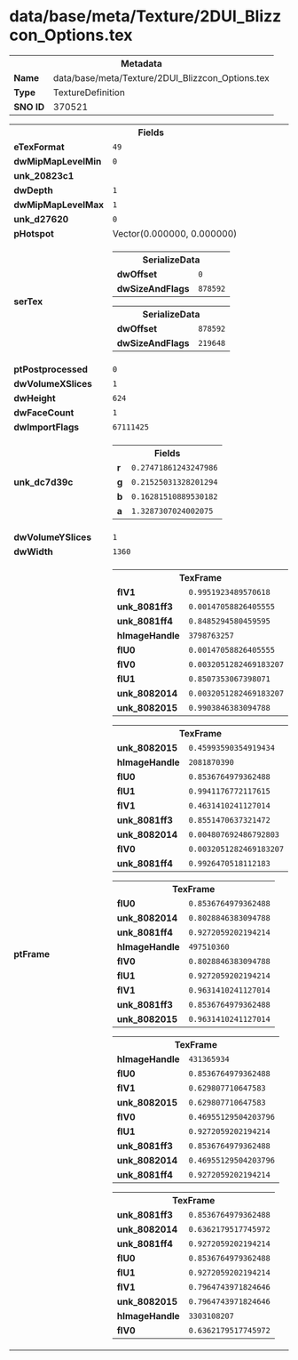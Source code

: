 <h1>data/base/meta/Texture/2DUI_Blizzcon_Options.tex</h1><table><tr><th colspan="100%">Metadata</th></tr><tr><td><b>Name</b></td><td>data/base/meta/Texture/2DUI_Blizzcon_Options.tex</td></tr><tr><td><b>Type</b></td><td>TextureDefinition</td></tr><tr><td><b>SNO ID</b></td><td>370521</td></tr></table>

<table><tr><th colspan="100%">Fields</th></tr><tr><td><b>eTexFormat</b></td><td><code>49</code></td></tr><tr><td><b>dwMipMapLevelMin</b></td><td><code>0</code></td></tr><tr><td><b>unk_20823c1</b></td><td></td></tr><tr><td><b>dwDepth</b></td><td><code>1</code></td></tr><tr><td><b>dwMipMapLevelMax</b></td><td><code>1</code></td></tr><tr><td><b>unk_d27620</b></td><td><code>0</code></td></tr><tr><td><b>pHotspot</b></td><td>Vector(0.000000, 0.000000)</td></tr><tr><td><b>serTex</b></td><td><table><tr><th colspan="100%">SerializeData</th></tr><tr><td><b>dwOffset</b></td><td><code>0</code></td></tr><tr><td><b>dwSizeAndFlags</b></td><td><code>878592</code></td></tr></table>


<table><tr><th colspan="100%">SerializeData</th></tr><tr><td><b>dwOffset</b></td><td><code>878592</code></td></tr><tr><td><b>dwSizeAndFlags</b></td><td><code>219648</code></td></tr></table>


</td></tr><tr><td><b>ptPostprocessed</b></td><td><code>0</code></td></tr><tr><td><b>dwVolumeXSlices</b></td><td><code>1</code></td></tr><tr><td><b>dwHeight</b></td><td><code>624</code></td></tr><tr><td><b>dwFaceCount</b></td><td><code>1</code></td></tr><tr><td><b>dwImportFlags</b></td><td><code>67111425</code></td></tr><tr><td><b>unk_dc7d39c</b></td><td><table><tr><th colspan="100%">Fields</th></tr><tr><td><b>r</b></td><td><code>0.27471861243247986</code></td></tr><tr><td><b>g</b></td><td><code>0.21525031328201294</code></td></tr><tr><td><b>b</b></td><td><code>0.16281510889530182</code></td></tr><tr><td><b>a</b></td><td><code>1.3287307024002075</code></td></tr></table>

</td></tr><tr><td><b>dwVolumeYSlices</b></td><td><code>1</code></td></tr><tr><td><b>dwWidth</b></td><td><code>1360</code></td></tr><tr><td><b>ptFrame</b></td><td><table><tr><th colspan="100%">TexFrame</th></tr><tr><td><b>flV1</b></td><td><code>0.9951923489570618</code></td></tr><tr><td><b>unk_8081ff3</b></td><td><code>0.00147058826405555</code></td></tr><tr><td><b>unk_8081ff4</b></td><td><code>0.8485294580459595</code></td></tr><tr><td><b>hImageHandle</b></td><td><code>3798763257</code></td></tr><tr><td><b>flU0</b></td><td><code>0.00147058826405555</code></td></tr><tr><td><b>flV0</b></td><td><code>0.0032051282469183207</code></td></tr><tr><td><b>flU1</b></td><td><code>0.8507353067398071</code></td></tr><tr><td><b>unk_8082014</b></td><td><code>0.0032051282469183207</code></td></tr><tr><td><b>unk_8082015</b></td><td><code>0.9903846383094788</code></td></tr></table>


<table><tr><th colspan="100%">TexFrame</th></tr><tr><td><b>unk_8082015</b></td><td><code>0.45993590354919434</code></td></tr><tr><td><b>hImageHandle</b></td><td><code>2081870390</code></td></tr><tr><td><b>flU0</b></td><td><code>0.8536764979362488</code></td></tr><tr><td><b>flU1</b></td><td><code>0.9941176772117615</code></td></tr><tr><td><b>flV1</b></td><td><code>0.4631410241127014</code></td></tr><tr><td><b>unk_8081ff3</b></td><td><code>0.8551470637321472</code></td></tr><tr><td><b>unk_8082014</b></td><td><code>0.004807692486792803</code></td></tr><tr><td><b>flV0</b></td><td><code>0.0032051282469183207</code></td></tr><tr><td><b>unk_8081ff4</b></td><td><code>0.9926470518112183</code></td></tr></table>


<table><tr><th colspan="100%">TexFrame</th></tr><tr><td><b>flU0</b></td><td><code>0.8536764979362488</code></td></tr><tr><td><b>unk_8082014</b></td><td><code>0.8028846383094788</code></td></tr><tr><td><b>unk_8081ff4</b></td><td><code>0.9272059202194214</code></td></tr><tr><td><b>hImageHandle</b></td><td><code>497510360</code></td></tr><tr><td><b>flV0</b></td><td><code>0.8028846383094788</code></td></tr><tr><td><b>flU1</b></td><td><code>0.9272059202194214</code></td></tr><tr><td><b>flV1</b></td><td><code>0.9631410241127014</code></td></tr><tr><td><b>unk_8081ff3</b></td><td><code>0.8536764979362488</code></td></tr><tr><td><b>unk_8082015</b></td><td><code>0.9631410241127014</code></td></tr></table>


<table><tr><th colspan="100%">TexFrame</th></tr><tr><td><b>hImageHandle</b></td><td><code>431365934</code></td></tr><tr><td><b>flU0</b></td><td><code>0.8536764979362488</code></td></tr><tr><td><b>flV1</b></td><td><code>0.629807710647583</code></td></tr><tr><td><b>unk_8082015</b></td><td><code>0.629807710647583</code></td></tr><tr><td><b>flV0</b></td><td><code>0.46955129504203796</code></td></tr><tr><td><b>flU1</b></td><td><code>0.9272059202194214</code></td></tr><tr><td><b>unk_8081ff3</b></td><td><code>0.8536764979362488</code></td></tr><tr><td><b>unk_8082014</b></td><td><code>0.46955129504203796</code></td></tr><tr><td><b>unk_8081ff4</b></td><td><code>0.9272059202194214</code></td></tr></table>


<table><tr><th colspan="100%">TexFrame</th></tr><tr><td><b>unk_8081ff3</b></td><td><code>0.8536764979362488</code></td></tr><tr><td><b>unk_8082014</b></td><td><code>0.6362179517745972</code></td></tr><tr><td><b>unk_8081ff4</b></td><td><code>0.9272059202194214</code></td></tr><tr><td><b>flU0</b></td><td><code>0.8536764979362488</code></td></tr><tr><td><b>flU1</b></td><td><code>0.9272059202194214</code></td></tr><tr><td><b>flV1</b></td><td><code>0.7964743971824646</code></td></tr><tr><td><b>unk_8082015</b></td><td><code>0.7964743971824646</code></td></tr><tr><td><b>hImageHandle</b></td><td><code>3303108207</code></td></tr><tr><td><b>flV0</b></td><td><code>0.6362179517745972</code></td></tr></table>


</td></tr></table>

